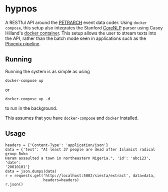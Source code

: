 hypnos
======

A RESTful API around the [PETRARCH](https://github.com/openeventdata/petrarch)
event data coder. Using `docker compose`, this setup also integrates the 
Stanford [CoreNLP](http://nlp.stanford.edu/software/corenlp.shtml) parser
using Casey Hilland's [docker container](https://github.com/chilland/ccNLP).
This setup allows the user to stream texts into the API, rather than the 
batch mode seen in applications such as the [Phoenix pipeline](https://github.com/openeventdata/phoenix_pipeline).

Running
-------

Running the system is as simple as using

`docker-compose up`

or 

`docker-compose up -d`

to run in the background.

This assumes that you have `docker-compose` and `docker` installed.

Usage
-----

```
headers = {'Content-Type': 'application/json'}
data = {'text': "At least 37 people are dead after Islamist radical group Boko
Haram assaulted a town in northeastern Nigeria.", 'id': 'abc123', 'date':
'20010101'}
data = json.dumps(data)
r = requests.get('http://localhost:5002/siesta/extract', data=data,
                 headers=headers)
r.json()
```
